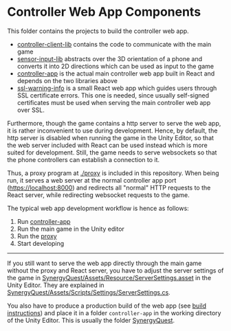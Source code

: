 # Controller Web App Components

This folder contains the projects to build the controller web app.

* [controller-client-lib](./controller-client-lib) contains the code to communicate with the main game
* [sensor-input-lib](./sensor-input-lib) abstracts over the 3D orientation of a phone and converts it into 2D directions which can be used as input to the game
* [controller-app](./controller-app) is the actual main controller web app built in React and depends on the two libraries above
* [ssl-warning-info](./ssl-warning-info) is a small React web app which guides users through SSL certificate errors.
  This one is needed, since usually self-signed certificates must be used when serving the main controller web app
  over SSL.

Furthermore, though the game contains a http server to serve the web app, it is rather
inconvenient to use during development. Hence, by default, the http server is disabled when
running the game in the Unity Editor, so that the web server included with React can be used
instead which is more suited for development.
Still, the game needs to serve websockets so that the phone controllers can establish a connection to it.

Thus, a proxy program at [./proxy](./proxy) is included in this repository.
When being run, it serves a web server at the normal controller app port
([https://localhost:8000](https://localhost:8000)) and redirects all "normal" HTTP requests to
the React server, while redirecting websocket requests to the game.

The typical web app development workflow is hence as follows:

1. Run [controller-app](./controller-app)
2. Run the main game in the Unity editor
3. Run the [proxy](./proxy)
4. Start developing

---

If you still want to serve the web app directly through the main game without the proxy and React
server, you have to adjust the server settings of the game in
[SynergyQuest/Assets/Resource/ServerSettings.asset](../SynergyQuest/Assets/Resources/ServerSettings.asset)
in the Unity Editor.
They are explained in [SynergyQuest/Assets/Scripts/Settings/ServerSettings.cs](../SynergyQuest/Assets/Scripts/Settings/ServerSettings.cs).

You also have to produce a production build of the web app (see [build instructions](../Notes/HowToBuild.md))
and place it in a folder `controller-app` in the working directory of the Unity Editor.
This is usually the folder [SynergyQuest](../SynergyQuest).

